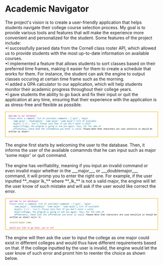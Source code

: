 # Academic Navigator 

The project's vision is to create a user-friendly application that helps students navigate their college course selection process. My goal is to provide various tools and features that will make the experience more convenient and personalized for the student. Some features of the project include:
<br>
•I successfully parsed data from the Cornell class roster API, which allowed us to provide students with the most up-to-date information on available courses.
<br>
•I implemented a feature that allows students to sort classes based on their preferred time frames, making it easier for them to create a schedule that works for them. For instance, the student can ask the engine to output classes occuring at certain time frame such as the morning.
<br>
•I added a GPA calculator to our application, which will help students monitor their academic progress throughout their college years.
<br>
•I gave students the ability to go back and fix their input or quit the application at any time, ensuring that their experience with the application is as stress-free and flexible as possible.
<br>
</p><img src="images/frst_ocaml.png" id="rcimage" alt="Custom Kitchen Drawing" class="center"
 style="max-width:100%;border:2px solid #F1D16C;">
<p>
The engine first starts by welcoming the user to the database. Then, it informs the user of the available comamnds that he can input such as major 'some major' or quit command.
<br><br>
The engine has verifiability, meaning if you input an invalid command or even invalid major whether in the ___major___ or ___doublemajor___ command, it will promp you to enter the right one. For example, if the user inputted **_major lk_** where **_lk_** is not a valid major, the engine will let the user know of such mistake and will ask if the user would like correct the error.
 	  </p><img src="images/scnd_ocaml.png" id="rcimage" alt="Custom Kitchen Drawing" class="center"
            style="max-width:100%;border:2px solid #F1D16C;">
	     <p>
 The engine will then ask  the user to input the college as one major could exist in different colleges and would thus have different requirements based on that. 
	    If the college inputted by the user is invalid, the engine would let the user know of such error and promt him to reenter the choice as shown below.

